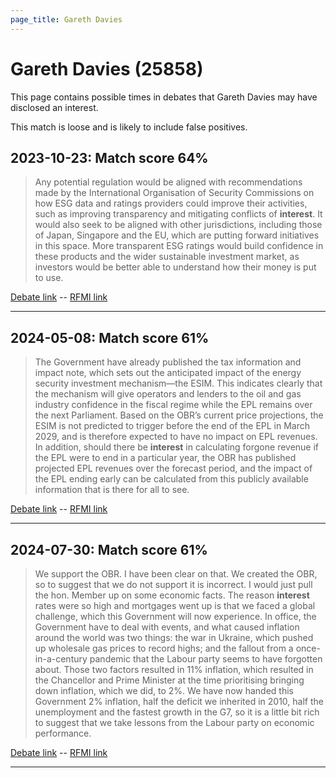 ```yaml
---
page_title: Gareth Davies
---
```


# Gareth Davies  (25858)

This page contains possible times in debates that Gareth Davies may have disclosed an interest.

This match is loose and is likely to include false positives. 



## 2023-10-23: Match score 64%

>Any potential regulation would be aligned with recommendations made by the International Organisation of Security Commissions on how ESG data and ratings providers could improve their activities, such as improving transparency and mitigating conflicts of **interest**. It would also seek to be aligned with other jurisdictions, including those of Japan, Singapore and the EU, which are putting forward initiatives in this space. More transparent ESG ratings would build confidence in these products and the wider sustainable investment market, as investors would be better able to understand how their money is put to use.

[Debate link](https://www.theyworkforyou.com/debates/?id=2023-10-23c.707.1)  --  [RFMI link](https://www.theyworkforyou.com/mp/25858/register)


---



## 2024-05-08: Match score 61%

>The Government have already published the tax information and impact note, which sets out the anticipated impact of the energy security investment mechanism—the ESIM. This indicates clearly that the mechanism will  give operators and lenders to the oil and gas industry confidence in the fiscal regime while the EPL remains over the next Parliament. Based on the OBR’s current price projections, the ESIM is not predicted to trigger before the end of the EPL in March 2029, and is therefore expected to have no impact on EPL revenues. In addition, should there be **interest** in calculating forgone revenue if the EPL were to end in a particular year, the OBR has published projected EPL revenues over the forecast period, and the impact of the EPL ending early can be calculated from this publicly available information that is there for all to see.

[Debate link](https://www.theyworkforyou.com/debates/?id=2024-05-08c.641.1)  --  [RFMI link](https://www.theyworkforyou.com/mp/25858/register)


---



## 2024-07-30: Match score 61%

>We support the OBR. I have been clear on that. We created the OBR, so to suggest that we do not support it is incorrect. I would just pull the hon. Member up on some economic facts. The reason **interest**  rates were so high and mortgages went up is that we faced a global challenge, which this Government will now experience. In office, the Government have to deal with events, and what caused inflation around the world was two things: the war in Ukraine, which pushed up wholesale gas prices to record highs; and the fallout from a once-in-a-century pandemic that the Labour party seems to have forgotten about. Those two factors resulted in 11% inflation, which resulted in the Chancellor and Prime Minister at the time prioritising bringing down inflation, which we did, to 2%. We have now handed this Government 2% inflation, half the deficit we inherited in 2010, half the unemployment and the fastest growth in the G7, so it is a little bit rich to suggest that we take lessons from the Labour party on economic performance.

[Debate link](https://www.theyworkforyou.com/debates/?id=2024-07-30c.1215.1)  --  [RFMI link](https://www.theyworkforyou.com/mp/25858/register)


---

